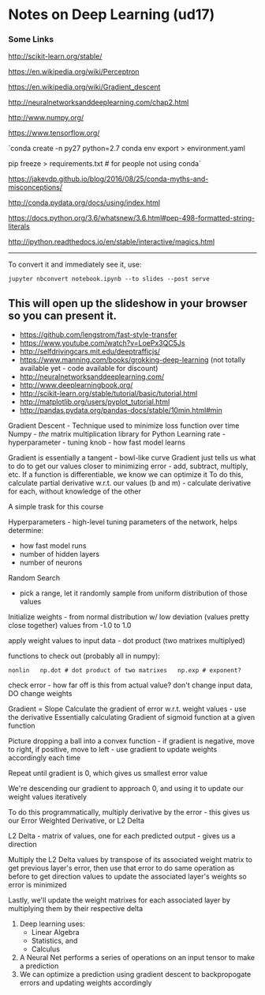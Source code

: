# Notes on Deep Learning (ud17)


### Some Links

http://scikit-learn.org/stable/

https://en.wikipedia.org/wiki/Perceptron

https://en.wikipedia.org/wiki/Gradient_descent

http://neuralnetworksanddeeplearning.com/chap2.html

http://www.numpy.org/

https://www.tensorflow.org/


`conda create -n py27 python=2.7
conda env export > environment.yaml

pip freeze > requirements.txt # for people not using conda`



https://jakevdp.github.io/blog/2016/08/25/conda-myths-and-misconceptions/

http://conda.pydata.org/docs/using/index.html

https://docs.python.org/3.6/whatsnew/3.6.html#pep-498-formatted-string-literals

http://ipython.readthedocs.io/en/stable/interactive/magics.html


------------------------------------------------------------------------------------------------------------------------
To convert it and immediately see it, use:

	jupyter nbconvert notebook.ipynb --to slides --post serve

This will open up the slideshow in your browser so you can present it.
------------------------------------------------------------------------------------------------------------------------


* https://github.com/lengstrom/fast-style-transfer
* https://www.youtube.com/watch?v=LoePx3QC5Js
* http://selfdrivingcars.mit.edu/deeptrafficjs/
* https://www.manning.com/books/grokking-deep-learning (not totally available yet - code available for discount)
* http://neuralnetworksanddeeplearning.com/
* http://www.deeplearningbook.org/
* http://scikit-learn.org/stable/tutorial/basic/tutorial.html
* http://matplotlib.org/users/pyplot_tutorial.html
* http://pandas.pydata.org/pandas-docs/stable/10min.html#min

Gradient Descent - Technique used to minimize loss function over time
Numpy - *the* matrix multiplication library for Python
Learning rate - hyperparameter - tuning knob - how fast model learns


Gradient is essentially a tangent - bowl-like curve
Gradient just tells us what to do to get our values closer to minimizing error - add, subtract, multiply, etc.
If a function is differentiable, we know we can optimize it
To do this, calculate partial derivative w.r.t. our values (b and m)
	- calculate derivative for each, without knowledge of the other

A simple trask for this course

Hyperparameters - high-level tuning parameters of the network, helps determine:

- how fast model runs
- number of hidden layers
- number of neurons

Random Search

- pick a range, let it randomly sample from uniform distribution of those values

Initialize weights - from normal distribution w/ low deviation (values pretty close together)
values from -1.0 to 1.0


apply weight values to input data - dot product (two matrixes multiplyed)


functions to check out (probably all in numpy):

`nonlin  
np.dot # dot product of two matrixes  
np.exp # exponent?`  


check error - how far off is this from actual value?
don't change input data, DO change weights

Gradient = Slope
Calculate the gradient of error w.r.t. weight values - use the derivative
Essentially calculating Gradient of sigmoid function at a given function

Picture dropping a ball into a convex function - if gradient is negative, move to right, if positive, move to left - use gradient to update weights accordingly each time

Repeat until gradient is 0, which gives us smallest error value

We're descending our gradient to approach 0, and using it to update our weight values iteratively 

To do this programmatically, multiply derivative by the error - this gives us our Error Weighted Derivative, or L2 Delta

L2 Delta - matrix of values, one for each predicted output - gives us a direction

Multiply the L2 Delta values by transpose of its associated weight matrix to get previous layer's error, then use that error to do same operation as before to get direction values to update the associated layer's weights so error is minimized

Lastly, we'll update the weight matrixes for each associated layer by multiplying them by their respective delta

1. Deep learning uses:  
	- Linear Algebra  
	- Statistics, and  
	- Calculus  
2. A Neural Net performs a series of operations on an input tensor to make a prediction
3. We can optimize a prediction using gradient descent to backpropogate errors and updating weights accordingly



